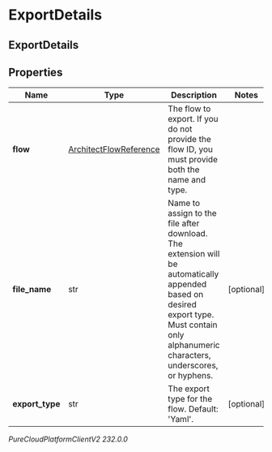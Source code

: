 # ExportDetails

## ExportDetails

## Properties

|Name | Type | Description | Notes|
|------------ | ------------- | ------------- | -------------|
| **flow** | [ArchitectFlowReference](ArchitectFlowReference) | The flow to export. If you do not provide the flow ID, you must provide both the name and type. | |
| **file_name** | str | Name to assign to the file after download. The extension will be automatically appended based on desired export type. Must contain only alphanumeric characters, underscores, or hyphens. | [optional] |
| **export_type** | str | The export type for the flow. Default: &#39;Yaml&#39;. | [optional] |



_PureCloudPlatformClientV2 232.0.0_
